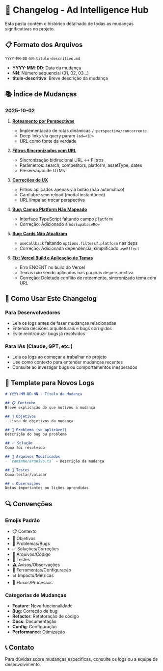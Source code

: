 # 📝 Changelog - Ad Intelligence Hub

Esta pasta contém o histórico detalhado de todas as mudanças significativas no projeto.

## 📋 Formato dos Arquivos

```
YYYY-MM-DD-NN-titulo-descritivo.md
```

- **YYYY-MM-DD**: Data da mudança
- **NN**: Número sequencial (01, 02, 03...)
- **titulo-descritivo**: Breve descrição da mudança

## 📚 Índice de Mudanças

### 2025-10-02

1. **[Roteamento por Perspectivas](./2025-10-02-01-roteamento-perspectivas.md)**
   - Implementação de rotas dinâmicas `/:perspectiva/concorrente`
   - Deep links via query param `?ad=<ID>`
   - URL como fonte da verdade

2. **[Filtros Sincronizados com URL](./2025-10-02-02-filtros-sincronizados-url.md)**
   - Sincronização bidirecional URL ↔ Filtros
   - Parâmetros: search, competitors, platform, assetType, dates
   - Preservação de UTMs

3. **[Correções de UX](./2025-10-02-03-correcoes-ux.md)**
   - Filtros aplicados apenas via botão (não automático)
   - Card abre sem reload (modal instantâneo)
   - URL limpa ao trocar perspectiva

4. **[Bug: Campo Platform Não Mapeado](./2025-10-02-04-bug-campo-platform.md)**
   - Interface TypeScript faltando campo `platform`
   - Correção: Adicionado à `AdsSupabaseRow`

5. **[Bug: Cards Não Atualizam](./2025-10-02-05-bug-display-cards.md)**
   - `useCallback` faltando `options.filters?.platform` nas deps
   - Correção: Adicionada dependência, simplificado `useEffect`

6. **[Fix: Vercel Build e Aplicação de Temas](./2025-10-02-06-fix-vercel-build-e-temas.md)**
   - Erro ENOENT no build do Vercel
   - Temas não sendo aplicados nas páginas de perspectiva
   - Correção: Deletado conflito de roteamento, sincronizado tema com URL

## 🎯 Como Usar Este Changelog

### Para Desenvolvedores
- Leia os logs antes de fazer mudanças relacionadas
- Entenda decisões arquiteturais e bugs corrigidos
- Evite reintroduzir bugs já resolvidos

### Para IAs (Claude, GPT, etc.)
- Leia os logs ao começar a trabalhar no projeto
- Use como contexto para entender mudanças recentes
- Consulte ao investigar bugs ou comportamentos inesperados

## 📝 Template para Novos Logs

```markdown
# YYYY-MM-DD-NN - Título da Mudança

## 📋 Contexto
Breve explicação do que motivou a mudança

## 🎯 Objetivos
- Lista de objetivos da mudança

## 🐛 Problema (se aplicável)
Descrição do bug ou problema

## ✅ Solução
Como foi resolvido

## 📝 Arquivos Modificados
- `caminho/arquivo.ts` - Descrição da mudança

## 🧪 Testes
Como testar/validar

## ⚠️ Observações
Notas importantes ou lições aprendidas
```

## 🔍 Convenções

### Emojis Padrão
- 📋 Contexto
- 🎯 Objetivos
- 🐛 Problemas/Bugs
- ✅ Soluções/Correções
- 📝 Arquivos/Código
- 🧪 Testes
- ⚠️ Avisos/Observações
- 🔧 Ferramentas/Configuração
- 📊 Impacto/Métricas
- 🔄 Fluxos/Processos

### Categorias de Mudanças
- **Feature**: Nova funcionalidade
- **Bug**: Correção de bug
- **Refactor**: Refatoração de código
- **Docs**: Documentação
- **Config**: Configuração
- **Performance**: Otimização

## 📞 Contato
Para dúvidas sobre mudanças específicas, consulte os logs ou a equipe de desenvolvimento.

